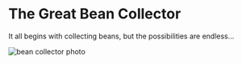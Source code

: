 # The Great Bean Collector

It all begins with collecting beans, but the possibilities are endless...

![bean collector photo](http://assets/beans.png "Logo Title Text 1")
